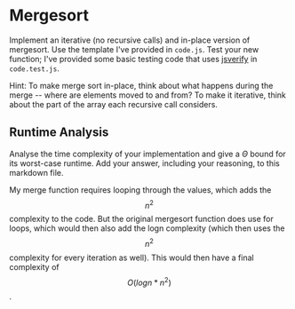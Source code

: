 # Mergesort

Implement an iterative (no recursive calls) and in-place version of mergesort.
Use the template I've provided in `code.js`. Test your new function; I've
provided some basic testing code that uses
[jsverify](https://jsverify.github.io/) in `code.test.js`.

Hint: To make merge sort in-place, think about what happens during the merge --
where are elements moved to and from? To make it iterative, think about the
part of the array each recursive call considers.

## Runtime Analysis

Analyse the time complexity of your implementation and give a $\Theta$ bound for
its worst-case runtime. Add your answer, including your reasoning, to this
markdown file.

My merge function requires looping through the values, which adds the $$n^2$$ complexity to the code. But the original mergesort function does use for loops, which would then also add the logn complexity (which then uses the $$n^2$$ complexity for every iteration as well). This would then have a final complexity of $$O(logn*n^2)$$.
